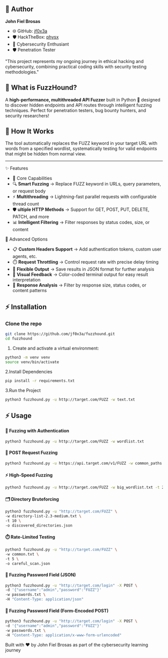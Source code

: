 ## 👨 Author
**John Fiel Brosas**  
- 🌐 GitHub: [jf0x3a](https://github.com/jf0x3a)  
- 🛡️ HackTheBox: [physx](https://app.hackthebox.com/profile/2686492)
- 💼 Cybersecurity Enthusiant
- 🛡️ Penetration Tester

"This project represents my ongoing journey in ethical hacking and cybersecurity, combining practical coding skills with security testing methodologies."


## 🚀 What is FuzzHound?
A **high-performance, multithreaded API Fuzzer** built in Python 🐍 designed to discover hidden endpoints and API routes through intelligent fuzzing techniques. Perfect for penetration testers, bug bounty hunters, and security researchers!

## 🎯 How It Works
The tool automatically replaces the FUZZ keyword in your target URL with words from a specified wordlist, systematically testing for valid endpoints that might be hidden from normal view.

---

✨ Features
- 🎨 Core Capabilities
- 🔍 **Smart Fuzzing** → Replace FUZZ keyword in URLs, query parameters, or request body
- ⚡ **Multithreading** → Lightning-fast parallel requests with configurable thread count
- 🛡️ **ultiple HTTP Methods** → Support for GET, POST, PUT, DELETE, PATCH, and more
- 📊 **Intelligent Filtering** → Filter responses by status codes, size, or content

🔧 Advanced Options
- 📋 **Custom Headers Support** → Add authentication tokens, custom user agents, etc.
- ⏱️ **Request Throttling** → Control request rate with precise delay timing
- 💾 **Flexible Output** → Save results in JSON format for further analysis
- 🎨 **Visual Feedback** → Color-coded terminal output for easy result interpretation
- 📏 **Response Analysis** → Filter by response size, status codes, or content patterns


## ⚡ Installation

### Clone the repo
```bash
git clone https://github.com/jf0x3a/fuzzhound.git
cd fuzzhound
```
1. Create and activate a virtual environment:
```bash
python3 -m venv venv
source venv/bin/activate
```
2.Install Dependencies
  ```bash
  pip install -r requirements.txt
  ```
3.Run the Project
  ```bash
  python3 fuzzhound.py -u http://target.com/FUZZ -w text.txt
```
## ⚡ Usage

#### 🔐 Fuzzing with Authentication
  ```bash
  python3 fuzzhound.py -u http://target.com/FUZZ -w wordlist.txt
```

#### 📝 POST Request Fuzzing
  ```bash
  python3 fuzzhound.py -u https://api.target.com/v1/FUZZ -w common_paths.txt -H "Authorization: Bearer your_token_here" -t 10
```

#### ⚡ High-Speed Fuzzing
  ```bash
  python3 fuzzhound.py -u http://target.com/FUZZ -w big_wordlist.txt -t 20 --delay 0.1
```

#### 🗂️ Directory Bruteforcing
  ```bash
  python3 fuzzhound.py -u "http://target.com/FUZZ" \
  -w directory-list-2.3-medium.txt \
  -t 10 \
  -o discovered_directories.json
```

#### ⏱️  Rate-Limited Testing
  ```bash
  python3 fuzzhound.py -u "http://target.com/FUZZ" \
  -w common.txt \
  -t 5 \
  -o careful_scan.json
```

#### 🎯  Fuzzing Password Field (JSON)
  ```bash
  python3 fuzzhound.py -u "http://target.com/login" -X POST \
  -d '{"username":"admin","password":"FUZZ"}'
  -w passwords.txt \
  -H "Content-Type: application/json"
```

#### 🎯  Fuzzing Password Field (Form-Encoded POST)
  ```bash
  python3 fuzzhound.py -u "http://target.com/login" -X POST \
  -d '{"username":"admin","password":"FUZZ"}'
  -w passwords.txt \
  -H "Content-Type: application/x-www-form-urlencoded"
```


Built with ❤️ by John Fiel Brosas as part of the cybersecurity learning journey

    

